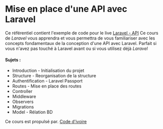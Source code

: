 # Mise en place d'une API avec Laravel

Ce référentiel contient l'exemple de code pour le live [Laravel - API](https://#)
Ce cours de *Laravel* vous apprendra et vous permettra de vous familiariser avec les concepts fondamentaux de la conception d'une API avec Laravel. Parfait si vous n'avez pas touché à Laravel avant ou si vous utilisez déjà *Laravel*

#### Sujets :

- Introduction - Initialisation du projet
- Structure - Reorganisation de la structure
- Authentification - Laravel Passport
- Routes - Mise en place des routes
- Controller
- Middleware
- Observers
- Migrations
- Model - Rélation BD

Ce cours est propulsé par. [Code d'ivoire](https://#)

